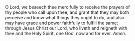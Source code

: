 O Lord, we beseech thee mercifully to receive the prayers of  
thy people who call upon thee, and grant that they may both  
perceive and know what things they ought to do, and also  
may have grace and power faithfully to fulfill the same;  
through Jesus Christ our Lord, who liveth and reigneth with  
thee and the Holy Spirit, one God, now and for ever. _Amen._
